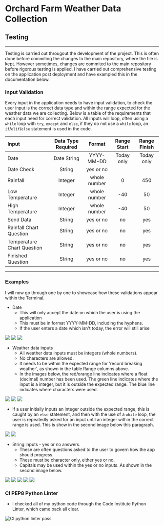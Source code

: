 # Orchard Farm Weather Data Collection

## Testing
------

Testing is carried out througout the development of the project. This is often done before commiting the changes to the main repository, where the file is kept. However sometimes, changes are commited to the main repository before rigorous testing is applied. I have carried out comprehensive testing on the application post deployment and have exampled this in the documentation below.

### Input Validation
Every input in the application needs to have input validation, to check the user input is the correct data type and within the range expected for the weather data we are collecting. Below is a table of the requirements that each input need for correct validation. All inputs will loop, often using a `while` loop with `try`, `except` and `else`, if they do not use a `while` loop, an `if`/`elif`/`else` statement is used in the code. 

| Input                      | Data Type Required | Format        | Range Start  | Range Finish | 
| :------------------------- | :----------------: | :--------:    | :---------:  | :----------: |
| Date                       | Date String        | YYYY-MM-DD    | Today only   | Today only   |
| Date Check                 | String             | yes or no     |              |              |
| Rainfall                   | Integer            | whole number  | 0            | 450          |
| Low Temperature            | Integer            | whole number  | -40          | 50           |
| High Temperature           | Integer            | whole number  | -40          | 50           |
| Send Data                  | String             | yes or no     | no           | yes          |
| Rainfall Chart Question    | String             | yes or no     | no           | yes          |
| Temperature Chart Question | String             | yes or no     | no           | yes          |
| Finished Question          | String             | yes or no     | no           | yes          |


------

### Examples

I will now go through one by one to showcase how these validations appear within the Terminal.

- Date
    - This will only accept the date on which the user is using the application
    - This must be in format YYYY-MM-DD, including the hyphens.
    - If the user enters a date which isn't today, the error will still arise
    

![](/assets/documentation/testimages.webp/date-test-char.webp)
![](/assets/documentation/testimages.webp/date-test-otherdate.webp)
![](/assets/documentation/testimages.webp/date-check-test.webp)

- Weather data inputs
    - All weather data inputs must be integers (whole numbers).
    - No characters are allowed.
    - It needs to be within the expected range for 'record breaking weather', as shown in the table Range columns above.
    - In the images below, the red/orange line indicates where a float (decimal) number has been used. The green line indicates where the input is a integer, but it is outside the expected range. The blue line indicates where characters were used.

![](/assets/documentation/testimages.webp/rain-test-all.webp)
![](/assets/documentation/testimages.webp/lowtemp-test-all.webp)
![](/assets/documentation/testimages.webp/hightemp-test-all.webp)

- If a user initially inputs an integer outside the expected range, this is caught by an `else` statement, and then with the use of a `while` loop, the user is repeatedly asked for an input until an integer within the correct range is used. This is show in the second image below this paragraph.

![](/assets/documentation/testimages.webp/lowtemp-test-range.webp)
![](/assets/documentation/testimages.webp/test-code-example.webp)

- String inputs - yes or no answers. 
    - These are often questions asked to the user to govern how the app should progress.
    - These must be character only, either yes or no.
    - Capitals may be used within the yes or no inputs. As shown in the second image below.

![](/assets/documentation/testimages.webp/send-test.webp)
![](/assets/documentation/testimages.webp/send-test-yes.webp)
![](/assets/documentation/testimages.webp/chart-qu-test.webp)
![](/assets/documentation/testimages.webp/chart-qu-test-2.webp)
![](/assets/documentation/testimages.webp/finish-test.webp)

### CI PEP8 Python Linter
- I checked all of my python code through the Code Institute Python Linter, which came back all clear.

![CI python linter pass](/assets/documentation/images.webp/python-linter-clear.webp)
